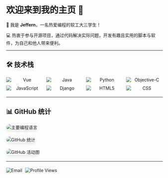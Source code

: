 # 欢迎来到我的主页 🎉

<div align="left">
  <p>👋 我是 <strong>Jeffern</strong>，一名热爱编程的软工大三学生！</p>
  <p>💻 热衷于参与开源项目，通过代码解决实际问题，开发有趣且实用的脚本与软件，为自己和他人带来便利。</p>
</div>

---

## 🛠️ 技术栈

<div align="center" style="display: grid; grid-template-columns: repeat(auto-fit, minmax(100px, 1fr)); gap: 10px; max-width: 600px; margin: 20px auto;">
  <img src="https://img.shields.io/badge/Vue-4FC08D?style=flat-square&logo=Vue.js&logoColor=white" alt="Vue" />
  <img src="https://img.shields.io/badge/Java-007396?style=flat-square&logo=Java&logoColor=white" alt="Java" />
  <img src="https://img.shields.io/badge/Python-3776AB?style=flat-square&logo=Python&logoColor=white" alt="Python" />
  <img src="https://img.shields.io/badge/Objective--C-3C99D4?style=flat-square&logo=Apple&logoColor=white" alt="Objective-C" />
  <img src="https://img.shields.io/badge/JavaScript-F7DF1E?style=flat-square&logo=JavaScript&logoColor=black" alt="JavaScript" />
  <img src="https://img.shields.io/badge/Django-092E20?style=flat-square&logo=Django&logoColor=white" alt="Django" />
  <img src="https://img.shields.io/badge/HTML5-E34F26?style=flat-square&logo=HTML5&logoColor=white" alt="HTML5" />
  <img src="https://img.shields.io/badge/CSS3-1572B6?style=flat-square&logo=CSS3&logoColor=white" alt="CSS" />
</div>

---

## 📊 GitHub 统计

<div align="left" style="margin: 20px 0;">
  <img src="https://github-readme-stats.vercel.app/api/top-langs/?username=Jeffernn&layout=compact&theme=Default&show_icons=true&locale=cn&hide=prs&rank_icon=github&custom_width=500" alt="主要编程语言" style="border-radius: 10px; box-shadow: 0 4px 8px rgba(0,0,0,0.1);" />
</div>

<div align="left" style="margin: 20px 0;">
  <img src="https://github-readme-stats.vercel.app/api?username=Jeffernn&show_icons=true&theme=Default&locale=cn&hide=prs&rank_icon=github" alt="GitHub 统计" style="border-radius: 10px; box-shadow: 0 4px 8px rgba(0,0,0,0.1);" />
</div>

<div align="left" style="margin: 20px 0;">
  <img src="https://github-readme-activity-graph.vercel.app/graph?username=Jeffernn&theme=dracula&hide_border=true&area=true&custom_title=GitHub%20活动图" alt="GitHub 活动图" style="border-radius: 10px; box-shadow: 0 4px 8px rgba(0,0,0,0.1);" />
</div>

---

<div align="center" style="display: flex; gap: 10px; margin: 20px 0;">
    <img src="https://img.shields.io/badge/Email-Jeffern1030@gmail.com-D14836?style=flat-square&logo=Gmail&logoColor=white" alt="Email" />
  <img src="https://komarev.com/ghpvc/?username=Jeffernn&style=flat-square&color=blue" alt="Profile Views" />
</div>
